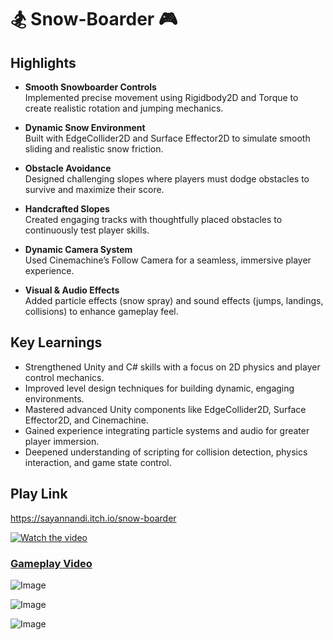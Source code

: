 # 🏂 Snow-Boarder 🎮

## Highlights

- **Smooth Snowboarder Controls**  
  Implemented precise movement using Rigidbody2D and Torque to create realistic rotation and jumping mechanics.

- **Dynamic Snow Environment**  
  Built with EdgeCollider2D and Surface Effector2D to simulate smooth sliding and realistic snow friction.

- **Obstacle Avoidance**  
  Designed challenging slopes where players must dodge obstacles to survive and maximize their score.

- **Handcrafted Slopes**  
  Created engaging tracks with thoughtfully placed obstacles to continuously test player skills.

- **Dynamic Camera System**  
  Used Cinemachine’s Follow Camera for a seamless, immersive player experience.

- **Visual & Audio Effects**  
  Added particle effects (snow spray) and sound effects (jumps, landings, collisions) to enhance gameplay feel.

## Key Learnings

- Strengthened Unity and C# skills with a focus on 2D physics and player control mechanics.
- Improved level design techniques for building dynamic, engaging environments.
- Mastered advanced Unity components like EdgeCollider2D, Surface Effector2D, and Cinemachine.
- Gained experience integrating particle systems and audio for greater player immersion.
- Deepened understanding of scripting for collision detection, physics interaction, and game state control.

## Play Link
https://sayannandi.itch.io/snow-boarder

[![Watch the video](https://img.youtube.com/vi/ws0_fyFv75g/maxresdefault.jpg)](https://youtu.be/ws0_fyFv75g)
### [Gameplay Video](https://youtu.be/ws0_fyFv75g)

![Image](https://github.com/user-attachments/assets/c3699abe-5ef5-40ad-af84-2f3eefbc70aa)

![Image](https://github.com/user-attachments/assets/1f89001f-7abd-49bc-a625-8f277d25311f)

![Image](https://github.com/user-attachments/assets/6dad6a77-943d-4ef6-a943-ec6451402e7f)
